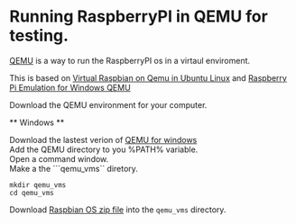 # Running RaspberryPI in QEMU for testing.

[QEMU](http://wiki.qemu.org) is a way to run the RaspberryPI os in a virtaul enviroment.

This is based on [Virtual Raspbian on Qemu in Ubuntu Linux](https://www.raspberrypi.org/forums/viewtopic.php?f=29&t=37386) and [Raspberry Pi Emulation for Windows QEMU](https://www.pcsteps.com/1199-raspberry-pi-emulation-for-windows-qemu/)

Download the QEMU environment for your computer.

** Windows **

Download the lastest verion of [QEMU for windows](https://qemu.weilnetz.de/)  
Add the QEMU directory to you %PATH% variable.  
Open a command window.  
Make a the ```qemu_vms`` diretory.

```
mkdir qemu_vms
cd qemu_vms
```
Download [Raspbian OS zip file](https://downloads.raspberrypi.org/raspbian_latest) into the ```qemu_vms``` directory.

